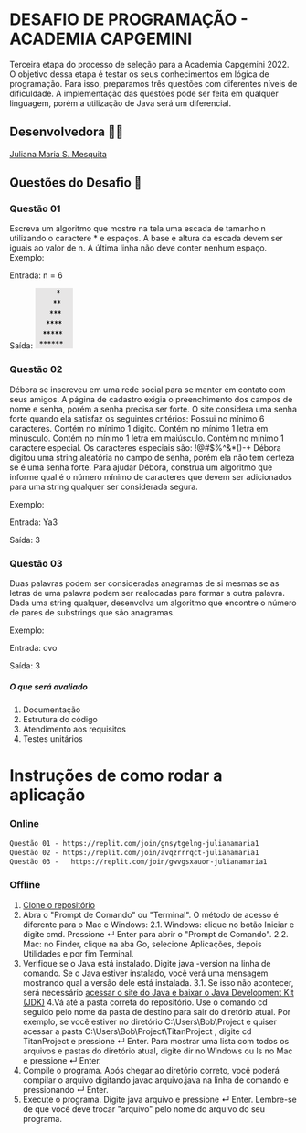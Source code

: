# DESAFIO DE PROGRAMAÇÃO - ACADEMIA CAPGEMINI
 Terceira etapa do processo de seleção para a Academia Capgemini 2022. O objetivo dessa etapa é testar os seus conhecimentos em lógica de programação. Para isso, preparamos três questões com diferentes níveis de dificuldade. A implementação das questões pode ser feita em qualquer linguagem, porém a utilização de Java será um diferencial.

## Desenvolvedora :woman_cartwheeling:
<a href="https://github.com/JulianaMariaSousaMesquita"> Juliana Maria S. Mesquita</a><br>

## Questões do Desafio :dart:	
### Questão 01
Escreva um algoritmo que mostre na tela uma escada de tamanho n utilizando o caractere * e espaços. A base e altura da escada devem ser iguais ao valor de n. A última linha não deve conter nenhum espaço.
Exemplo:

Entrada:
n = 6

Saída:
![](https://github.com/JulianaMariaSousaMesquita/DESAFIO-ACADEMIA-CAPGEMINI/blob/main/saida01.png)


### Questão 02
Débora se inscreveu em uma rede social para se manter em contato com seus amigos. A página de cadastro exigia o preenchimento dos campos de nome e senha, porém a senha precisa ser forte. O site considera uma senha forte quando ela satisfaz os seguintes critérios:
Possui no mínimo 6 caracteres.
Contém no mínimo 1 digito.
Contém no mínimo 1 letra em minúsculo.
Contém no mínimo 1 letra em maiúsculo.
Contém no mínimo 1 caractere especial. Os caracteres especiais são: !@#$%^&*()-+
Débora digitou uma string aleatória no campo de senha, porém ela não tem certeza se é uma senha forte. Para ajudar Débora, construa um algoritmo que informe qual é o número mínimo de caracteres que devem ser adicionados para uma string qualquer ser considerada segura.

Exemplo:

Entrada:
Ya3

Saída:
3

### Questão 03
Duas palavras podem ser consideradas anagramas de si mesmas se as letras de uma palavra podem ser realocadas para formar a outra palavra. Dada uma string qualquer, desenvolva um algoritmo que encontre o número de pares de substrings que são anagramas.

Exemplo:

Entrada:
ovo

Saída:
3

##### O que será avaliado
1. Documentação
2. Estrutura do código
3. Atendimento aos requisitos
4. Testes unitários



# Instruções de como rodar a aplicação
### Online
    Questão 01 - https://replit.com/join/gnsytgelng-julianamaria1                     
    Questão 02 - https://replit.com/join/avqzrrrqct-julianamaria1                   
    Questão 03 -   https://replit.com/join/gwvgsxauor-julianamaria1                        

### Offline
1. [Clone o repositório](https://docs.github.com/pt/repositories/creating-and-managing-repositories/cloning-a-repository)
2. Abra o "Prompt de Comando" ou "Terminal". O método de acesso é diferente para o Mac e Windows:
  2.1. Windows: clique no botão Iniciar e digite cmd. Pressione ↵ Enter para abrir o "Prompt de Comando".
  2.2. Mac: no Finder, clique na aba Go, selecione Aplicações, depois Utilidades e por fim Terminal.
3. Verifique se o Java está instalado. Digite java -version na linha de comando. Se o Java estiver instalado, você verá uma mensagem mostrando qual a versão dele está instalada.
  3.1. Se isso não acontecer, será necessário [acessar o site do Java e baixar o Java Development Kit (JDK)](https://www.oracle.com/java/technologies/downloads/)
4.Vá até a pasta correta do repositório. Use o comando cd seguido pelo nome da pasta de destino para sair do diretório atual.
Por exemplo, se você estiver no diretório C:\Users\Bob\Project e quiser acessar a pasta C:\Users\Bob\Project\TitanProject , digite cd TitanProject e pressione ↵ Enter.
Para mostrar uma lista com todos os arquivos e pastas do diretório atual, digite dir no Windows ou ls no Mac e pressione ↵ Enter.
5. Compile o programa. Após chegar ao diretório correto, você poderá compilar o arquivo digitando javac arquivo.java na linha de comando e pressionando ↵ Enter.
6. Execute o programa. Digite java arquivo e pressione ↵ Enter. Lembre-se de que você deve trocar "arquivo" pelo nome do arquivo do seu programa.

  
 
